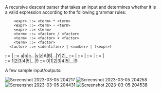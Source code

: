 A recursive descent parser that takes an input and determines whether it is a valid expression according to the following grammar rules:

        <expr> ::= <term> * <term>
        <expr> ::= <term> - <term>
        <expr> ::= <term>
        <term> ::= <factor> / <factor>
        <term> ::= <factor> + <factor>
        <term> ::= <factor>
      <factor> ::= <identifier> | <number> | (<expr>)
  <identifier> ::= <alpha><alphanumrest> | <alpha>
       <alpha> ::= a|b|c...|y|z|A|B|...|Y|Z|_
<alphanumrest> ::= <alphanum><alphanumrest>|<alphanum>
    <alphanum> ::= <alpha> | <digit>
      <number> ::= <nonzerodigit><rest>|<digit>
        <rest> ::= <digit><rest>|<digit>   
<nonzerodigit> ::= 1|2|3|4|5|...|9
       <digit> ::= 0|1|2|3|4|5|...|9
                       
 A few sample input/outputs:
 
 
![Screenshot 2023-03-05 204217](https://user-images.githubusercontent.com/107581827/223233833-205bdb0d-b550-4fd0-b135-2931c00bb81d.png)
![Screenshot 2023-03-05 204258](https://user-images.githubusercontent.com/107581827/223233838-d99c6096-210b-45dc-9f1b-acd056df1063.png)
![Screenshot 2023-03-05 204431](https://user-images.githubusercontent.com/107581827/223233840-bcbbc12b-f73b-4667-8ca5-7527056742e8.png)
![Screenshot 2023-03-05 204538](https://user-images.githubusercontent.com/107581827/223234149-b4e96284-eb3a-4189-99a5-3141f63b76ab.png)
